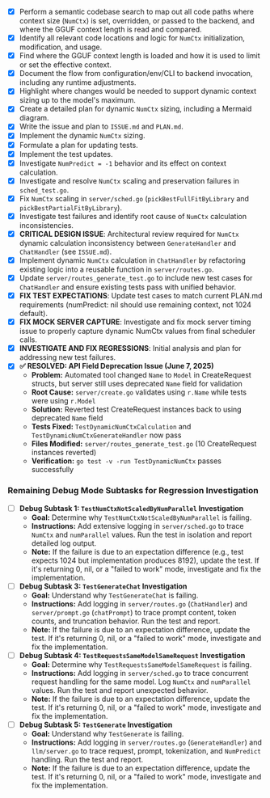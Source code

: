 - [x] Perform a semantic codebase search to map out all code paths where context size (`NumCtx`) is set, overridden, or passed to the backend, and where the GGUF context length is read and compared.
- [x] Identify all relevant code locations and logic for `NumCtx` initialization, modification, and usage.
- [x] Find where the GGUF context length is loaded and how it is used to limit or set the effective context.
- [x] Document the flow from configuration/env/CLI to backend invocation, including any runtime adjustments.
- [x] Highlight where changes would be needed to support dynamic context sizing up to the model's maximum.
- [x] Create a detailed plan for dynamic `NumCtx` sizing, including a Mermaid diagram.
- [x] Write the issue and plan to `ISSUE.md` and `PLAN.md`.
- [x] Implement the dynamic `NumCtx` sizing.
- [x] Formulate a plan for updating tests.
- [x] Implement the test updates.
- [x] Investigate `NumPredict = -1` behavior and its effect on context calculation.
- [x] Investigate and resolve `NumCtx` scaling and preservation failures in `sched_test.go`.
- [x] Fix `NumCtx` scaling in `server/sched.go` (`pickBestFullFitByLibrary` and `pickBestPartialFitByLibrary`).
- [x] Investigate test failures and identify root cause of `NumCtx` calculation inconsistencies.
- [x] **CRITICAL DESIGN ISSUE**: Architectural review required for `NumCtx` dynamic calculation inconsistency between `GenerateHandler` and `ChatHandler` (see `ISSUE.md`).
- [x] Implement dynamic `NumCtx` calculation in `ChatHandler` by refactoring existing logic into a reusable function in `server/routes.go`.
- [x] Update `server/routes_generate_test.go` to include new test cases for `ChatHandler` and ensure existing tests pass with unified behavior.
- [x] **FIX TEST EXPECTATIONS**: Update test cases to match current PLAN.md requirements (numPredict: nil should use remaining context, not 1024 default).
- [x] **FIX MOCK SERVER CAPTURE**: Investigate and fix mock server timing issue to properly capture dynamic NumCtx values from final scheduler calls.
- [x] **INVESTIGATE AND FIX REGRESSIONS**: Initial analysis and plan for addressing new test failures.
- [x] **✅ RESOLVED: API Field Deprecation Issue (June 7, 2025)**
    - **Problem:** Automated tool changed `Name` to `Model` in CreateRequest structs, but server still uses deprecated `Name` field for validation
    - **Root Cause:** `server/create.go` validates using `r.Name` while tests were using `r.Model`
    - **Solution:** Reverted test CreateRequest instances back to using deprecated `Name` field
    - **Tests Fixed:** `TestDynamicNumCtxCalculation` and `TestDynamicNumCtxGenerateHandler` now pass
    - **Files Modified:** `server/routes_generate_test.go` (10 CreateRequest instances reverted)
    - **Verification:** `go test -v -run TestDynamicNumCtx` passes successfully

### Remaining Debug Mode Subtasks for Regression Investigation

- [ ] **Debug Subtask 1: `TestNumCtxNotScaledByNumParallel` Investigation**
    - **Goal:** Determine why `TestNumCtxNotScaledByNumParallel` is failing.
    - **Instructions:** Add extensive logging in `server/sched.go` to trace `NumCtx` and `numParallel` values. Run the test in isolation and report detailed log output.
    - **Note:** If the failure is due to an expectation difference (e.g., test expects 1024 but implementation produces 8192), update the test. If it's returning 0, nil, or a "failed to work" mode, investigate and fix the implementation.
- [ ] **Debug Subtask 3: `TestGenerateChat` Investigation**
    - **Goal:** Understand why `TestGenerateChat` is failing.
    - **Instructions:** Add logging in `server/routes.go` (`ChatHandler`) and `server/prompt.go` (`chatPrompt`) to trace prompt content, token counts, and truncation behavior. Run the test and report.
    - **Note:** If the failure is due to an expectation difference, update the test. If it's returning 0, nil, or a "failed to work" mode, investigate and fix the implementation.
- [ ] **Debug Subtask 4: `TestRequestsSameModelSameRequest` Investigation**
    - **Goal:** Determine why `TestRequestsSameModelSameRequest` is failing.
    - **Instructions:** Add logging in `server/sched.go` to trace concurrent request handling for the same model. Log `NumCtx` and `numParallel` values. Run the test and report unexpected behavior.
    - **Note:** If the failure is due to an expectation difference, update the test. If it's returning 0, nil, or a "failed to work" mode, investigate and fix the implementation.
- [ ] **Debug Subtask 5: `TestGenerate` Investigation**
    - **Goal:** Understand why `TestGenerate` is failing.
    - **Instructions:** Add logging in `server/routes.go` (`GenerateHandler`) and `llm/server.go` to trace request, prompt, tokenization, and `NumPredict` handling. Run the test and report.
    - **Note:** If the failure is due to an expectation difference, update the test. If it's returning 0, nil, or a "failed to work" mode, investigate and fix the implementation.